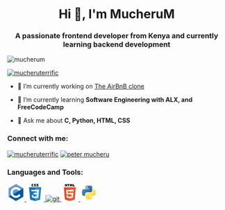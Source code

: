 <center><h1 align="center">Hi 👋, I'm <a color="red">MucheruM</a></h1></center>
<h3 align="center">A <strong>passionate</strong> frontend developer from <span>Kenya</span> and currently learning backend development</h3>

<p align="left"> <img src="https://komarev.com/ghpvc/?username=mucherum&label=Profile%20views&color=0e75b6&style=flat" alt="mucherum" /> </p>

<p align="left"> <a href="https://twitter.com/mucheruterrific" target="blank"><img src="https://img.shields.io/twitter/follow/mucheruterrific?logo=twitter&style=for-the-badge" alt="mucheruterrific" /></a> </p>

- 🔭 I’m currently working on [The AirBnB clone](https://github.com/MucheruM/AirBnB_clone)

- 🌱 I’m currently learning **Software Engineering with ALX, and FreeCodeCamp**

- 💬 Ask me about **C, Python, HTML, CSS**

<h3 align="left">Connect with me:</h3>
<p align="left">
<a href="https://twitter.com/mucheruterrific" target="blank"><img align="center" src="https://raw.githubusercontent.com/rahuldkjain/github-profile-readme-generator/master/src/images/icons/Social/twitter.svg" alt="mucheruterrific" height="30" width="40"/></a>
<a href="https://linkedin.com/in/peter mucheru" target="blank"><img align="center" src="https://raw.githubusercontent.com/rahuldkjain/github-profile-readme-generator/master/src/images/icons/Social/linked-in-alt.svg" alt="peter mucheru" height="30" width="40" /></a>
</p>

<h3 align="left">Languages and Tools:</h3>
<p align="left"> <a href="https://www.cprogramming.com/" target="_blank" rel="noreferrer"> <img src="https://raw.githubusercontent.com/devicons/devicon/master/icons/c/c-original.svg" alt="c" width="40" height="40"/> </a> <a href="https://www.w3schools.com/css/" target="_blank" rel="noreferrer"> <img src="https://raw.githubusercontent.com/devicons/devicon/master/icons/css3/css3-original-wordmark.svg" alt="css3" width="40" height="40"/> </a> <a href="https://git-scm.com/" target="_blank" rel="noreferrer"> <img src="https://www.vectorlogo.zone/logos/git-scm/git-scm-icon.svg" alt="git" width="40" height="40"/> </a> <a href="https://www.w3.org/html/" target="_blank" rel="noreferrer"> <img src="https://raw.githubusercontent.com/devicons/devicon/master/icons/html5/html5-original-wordmark.svg" alt="html5" width="40" height="40"/> </a> <a href="https://www.python.org" target="_blank" rel="noreferrer"> <img src="https://raw.githubusercontent.com/devicons/devicon/master/icons/python/python-original.svg" alt="python" width="40" height="40"/> </a> </p>

